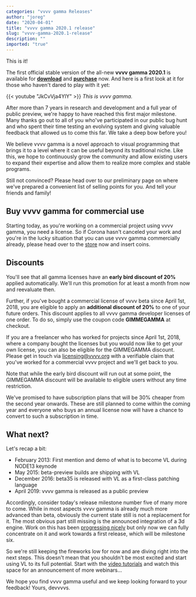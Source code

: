 ```yaml
---
categories: "vvvv gamma Releases"
author: "joreg"
date: "2020-04-01"
title: "vvvv gamma 2020.1 release"
slug: "vvvv-gamma-2020.1-release"
description: ""
imported: "true"
---
```


This is it!

The first official stable version of the all-new **vvvv gamma 2020.1** is available for **[download](https://visualprogramming.net/#Download)** and **[purchase](https://store.vvvv.org)** now. And here is a first look at it for those who haven't dared to play with it yet:

{{< youtube "JkCvVja4YlY" >}}
*This is vvvv gamma.*

After more than 7 years in research and development and a full year of public preview, we're happy to have reached this first major milestone. Many thanks go out to all of you who've participated in our public bug hunt and who spent their time testing an evolving system and giving valuable feedback that allowed us to come this far. We take a deep bow before you! 

We believe vvvv gamma is a novel approach to visual programming that brings it to a level where it can be useful beyond its traditional niche. Like this, we hope to continuously grow the community and allow existing users to expand their expertise and allow them to realize more complex and stable programs. 

Still not convinced? Please head over to our preliminary page on [](http://visualprogramming.net) where we've prepared a convenient list of selling points for you. And tell your friends and family!

## Buy vvvv gamma for commercial use

Starting today, as you're working on a commercial project using vvvv gamma, you need a license. So if Corona hasn't canceled your work and you're in the lucky situation that you can use vvvv gamma commercially already, please head over to the [store](https://store.vvvv.org/) now and insert coins. 

## Discounts

You'll see that all gamma licenses have an **early bird discount of 20%** applied automatically. We'll run this promotion for at least a month from now and reevaluate then.

Further, if you've bought a commercial license of vvvv beta since April 1st, 2018, you are eligible to apply an **additional discount of 20%** to one of your future orders. This discount applies to all vvvv gamma developer licenses of one order. To do so, simply use the coupon code **GIMMEGAMMA** at checkout.

If you are a freelancer who has worked for projects since April 1st, 2018, where a company bought the licenses but you would now like to get your own license, you can also be eligible for the GIMMEGAMMA discount. Please get in touch via licensing@vvvv.org with a verifiable claim that you've worked for a commercial vvvv project and we'll get back to you.

Note that while the early bird discount will run out at some point, the GIMMEGAMMA discount will be available to eligible users without any time restriction.

We've promised to have subscription plans that will be 30% cheaper from the second year onwards. These are still planned to come within the coming year and everyone who buys an annual license now will have a chance to convert to such a subscription in time.

## What next?

Let's recap a bit:
- February 2013: First mention and demo of what is to become VL during NODE13 keynode
- May 2015: beta-preview builds are shipping with VL
- December 2016: beta35 is released with VL as a first-class patching language
- April 2019: vvvv gamma is released as a public preview

Accordingly, consider today's release milestone number five of many more to come. While in most aspects vvvv gamma is already much more advanced than beta, obviously the current state still is not a replacement for it. The most obvious part still missing is the announced integration of a 3d engine. Work on this has been [progressing nicely](/blog/2020/vl-xenko-3d-engine-update-3) but only now we can fully concentrate on it and work towards a first release, which will be milestone six. 

So we're still keeping the fireworks low for now and are diving right into the next steps. This doesn't mean that you shouldn't be most excited and start using VL to its full potential. Start with the [video tutorials](https://www.youtube.com/playlist?list=PLBTgwgsWWcT_VMMrwsy3Ao7_ubazEGL4s) and watch this space for an announcement of more webinars...

We hope you find vvvv gamma useful and we keep looking forward to your feedback!
Yours, devvvvs.
